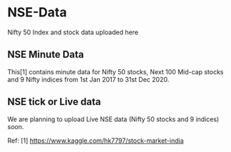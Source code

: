 # NSE-Data
Nifty 50 Index and stock data uploaded here

## NSE Minute Data
This[1] contains minute data for Nifty 50 stocks, Next 100 Mid-cap stocks and 
9 Nifty indices from 1st Jan 2017 to 31st Dec 2020. 

## NSE tick or Live data
We are planning to upload Live NSE data (Nifty 50 stocks and 9 indices) soon. 


Ref: [1] https://www.kaggle.com/hk7797/stock-market-india
